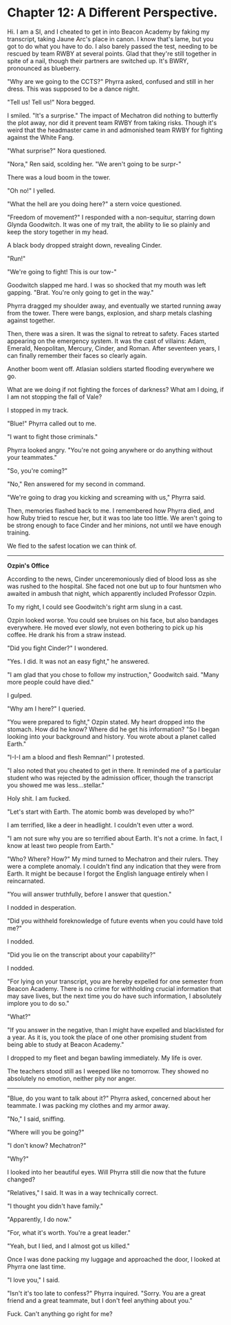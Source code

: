 # Chapter 12: A Different Perspective.

Hi. I am a SI, and I cheated to get in into Beacon Academy by faking my transcript, taking Jaune Arc's place in canon. I know that's lame, but you got to do what you have to do. I also barely passed the test, needing to be rescued by team RWBY at several points. Glad that they're still together in spite of a nail, though their partners are switched up. It's BWRY, pronounced as blueberry.

"Why are we going to the CCTS?" Phyrra asked, confused and still in her dress. This was supposed to be a dance night.

"Tell us! Tell us!" Nora begged.

I smiled. "It's a surprise." The impact of Mechatron did nothing to butterfly the plot away, nor did it prevent team RWBY from taking risks. Though it's weird that the headmaster came in and admonished team RWBY for fighting against the White Fang.

"What surprise?" Nora questioned.

"Nora," Ren said, scolding her. "We aren't going to be surpr-"

There was a loud boom in the tower.

"Oh no!" I yelled.

"What the hell are you doing here?" a stern voice questioned.

"Freedom of movement?" I responded with a non-sequitur, starring down Glynda Goodwitch. It was one of my trait, the ability to lie so plainly and keep the story together in my head.

A black body dropped straight down, revealing Cinder.

"Run!"

"We're going to fight! This is our tow-"

Goodwitch slapped me hard. I was so shocked that my mouth was left gapping. "Brat. You're only going to get in the way."

Phyrra dragged my shoulder away, and eventually we started running away from the tower. There were bangs, explosion, and sharp metals clashing against together.

Then, there was a siren. It was the signal to retreat to safety. Faces started appearing on the emergency system. It was the cast of villains: Adam, Emerald, Neopolitan, Mercury, Cinder, and Roman. After seventeen years, I can finally remember their faces so clearly again.

Another boom went off. Atlasian soldiers started flooding everywhere we go.

What are we doing if not fighting the forces of darkness? What am I doing, if I am not stopping the fall of Vale?

I stopped in my track.

"Blue!" Phyrra called out to me.

"I want to fight those criminals."

Phyrra looked angry. "You're not going anywhere or do anything without your teammates."

"So, you're coming?"

"No," Ren answered for my second in command.

"We're going to drag you kicking and screaming with us," Phyrra said.

Then, memories flashed back to me. I remembered how Phyrra died, and how Ruby tried to rescue her, but it was too late too little. We aren't going to be strong enough to face Cinder and her minions, not until we have enough training.

We fled to the safest location we can think of.

***
**Ozpin's Office**

According to the news, Cinder unceremoniously died of blood loss as she was rushed to the hospital. She faced not one but up to four huntsmen who awaited in ambush that night, which apparently included Professor Ozpin.

To my right, I could see Goodwitch's right arm slung in a cast.

Ozpin looked worse. You could see bruises on his face, but also bandages everywhere. He moved ever slowly, not even bothering to pick up his coffee. He drank his from a straw instead.

"Did you fight Cinder?" I wondered.

"Yes. I did. It was not an easy fight," he answered.

"I am glad that you chose to follow my instruction," Goodwitch said. "Many more people could have died."

I gulped.

"Why am I here?" I queried.

"You were prepared to fight," Ozpin stated. My heart dropped into the stomach. How did he know? Where did he get his information? "So I began looking into your background and history. You wrote about a planet called Earth."

"I-I-I am a blood and flesh Remnan!" I protested.

"I also noted that you cheated to get in there. It reminded me of a particular student who was rejected by the admission officer, though the transcript you showed me was less...stellar."

Holy shit. I am fucked.

"Let's start with Earth. The atomic bomb was developed by who?"

I am terrified, like a deer in headlight. I couldn't even utter a word.

"I am not sure why you are so terrified about Earth. It's not a crime. In fact, I know at least two people from Earth."

"Who? Where? How?" My mind turned to Mechatron and their rulers. They were a complete anomaly. I couldn't find any indication that they were from Earth. It might be because I forgot the English language entirely when I reincarnated.

"You will answer truthfully, before I answer that question."

I nodded in desperation.

"Did you withheld foreknowledge of future events when you could have told me?"

I nodded.

"Did you lie on the transcript about your capability?"

I nodded.

"For lying on your transcript, you are hereby expelled for one semester from Beacon Academy. There is no crime for withholding crucial information that may save lives, but the next time you do have such information, I absolutely implore you to do so."

"What?"

"If you answer in the negative, than I might have expelled and blacklisted for a year. As it is, you took the place of one other promising student from being able to study at Beacon Academy."

I dropped to my fleet and began bawling immediately. My life is over.

The teachers stood still as I weeped like no tomorrow. They showed no absolutely no emotion, neither pity nor anger.

***

"Blue, do you want to talk about it?" Phyrra asked, concerned about her teammate. I was packing my clothes and my armor away.

"No," I said, sniffing.

"Where will you be going?"

"I don't know? Mechatron?"

"Why?"

I looked into her beautiful eyes. Will Phyrra still die now that the future changed?

"Relatives," I said. It was in a way technically correct.

"I thought you didn't have family."

"Apparently, I do now."

"For, what it's worth. You're a great leader."

"Yeah, but I lied, and I almost got us killed."

Once I was done packing my luggage and approached the door, I looked at Phyrra one last time.

"I love you," I said.

"Isn't it's too late to confess?" Phyrra inquired. "Sorry. You are a great friend and a great teammate, but I don't feel anything about you."

Fuck. Can't anything go right for me?
